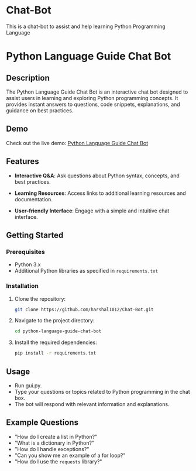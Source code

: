 # Chat-Bot
This is a chat-bot to assist and help learning Python Programming Language


# Python Language Guide Chat Bot

## Description
The Python Language Guide Chat Bot is an interactive chat bot designed to assist users in learning and exploring Python programming concepts. It provides instant answers to questions, code snippets, explanations, and guidance on best practices.

## Demo
Check out the live demo: [Python Language Guide Chat Bot](https://your-demo-link.com)

## Features
- **Interactive Q&A**: Ask questions about Python syntax, concepts, and best practices.

- **Learning Resources**: Access links to additional learning resources and documentation.
- **User-friendly Interface**: Engage with a simple and intuitive chat interface.

## Getting Started

### Prerequisites
- Python 3.x
- Additional Python libraries as specified in `requirements.txt`

### Installation
1. Clone the repository:
    ```sh
    git clone https://github.com/harshal1012/Chat-Bot.git
    ```
2. Navigate to the project directory:
    ```sh
    cd python-language-guide-chat-bot
    ```
3. Install the required dependencies:
    ```sh
    pip install -r requirements.txt
    ```


## Usage
- Run gui.py.
- Type your questions or topics related to Python programming in the chat box.
- The bot will respond with relevant information and explanations.

## Example Questions
- "How do I create a list in Python?"
- "What is a dictionary in Python?"
- "How do I handle exceptions?"
- "Can you show me an example of a for loop?"
- "How do I use the `requests` library?"


